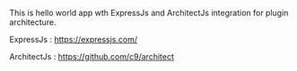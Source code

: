 This is hello world app wth ExpressJs and ArchitectJs integration for plugin architecture.

ExpressJs : https://expressjs.com/
	
ArchitectJs : https://github.com/c9/architect


